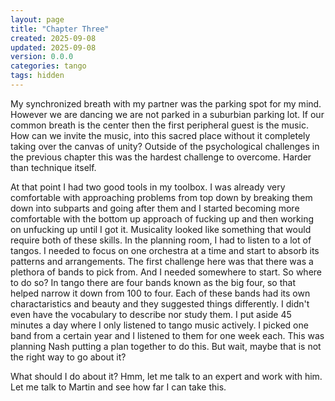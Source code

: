 ```yaml
---
layout: page
title: "Chapter Three"
created: 2025-09-08
updated: 2025-09-08
version: 0.0.0
categories: tango
tags: hidden
---
```


My synchronized breath with my partner was the parking spot for my mind. However we are dancing we are not parked in a suburbian parking lot. If our common breath is the center then the first peripheral guest is the music. How can we invite the music, into this sacred place without it completely taking over the canvas of unity? Outside of the psychological challenges in the previous chapter this was the hardest challenge to overcome. Harder than technique itself.

At that point I had two good tools in my toolbox. I was already very comfortable with approaching problems from top down by breaking them down into subparts and going after them and I started becoming more comfortable with the bottom up approach of fucking up and then working on unfucking up until I got it. Musicality looked like something that would require both of these skills. In the planning room, I had to listen to a lot of tangos. I needed to focus on one orchestra at a time and start to absorb its patterns and arrangements. The first challenge here was that there was a plethora of bands to pick from. And I needed somewhere to start. So where to do so? In tango there are four bands known as the big four, so that helped narrow it down from 100 to four. Each of these bands had its own charactaristics and beauty and they suggested things differently. I didn't even have the vocabulary to describe nor study them. I put aside 45 minutes a day where I only listened to tango music actively. I picked one band from a certain year and I listened to them for one week each. This was planning Nash putting a plan together to do this. But wait, maybe that is not the right way to go about it?

What should I do about it? Hmm, let me talk to an expert and work with him. Let me talk to Martin and see how far I can take this.
